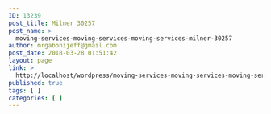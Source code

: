 ```yaml
---
ID: 13239
post_title: Milner 30257
post_name: >
  moving-services-moving-services-moving-services-milner-30257
author: mrgabonijeff@gmail.com
post_date: 2018-03-28 01:51:42
layout: page
link: >
  http://localhost/wordpress/moving-services-moving-services-moving-services-milner-30257/
published: true
tags: [ ]
categories: [ ]
---
```

